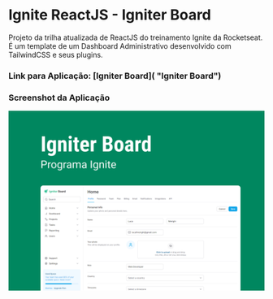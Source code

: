 # Ignite ReactJS - Igniter Board
Projeto da trilha atualizada de ReactJS do treinamento Ignite da Rocketseat.
É um template de um Dashboard Administrativo desenvolvido com TailwindCSS e seus plugins.

### Link para Aplicação: [Igniter Board]( "Igniter Board")

### Screenshot da Aplicação
![Igniter Board](/public/capa.png "Igniter Board")
